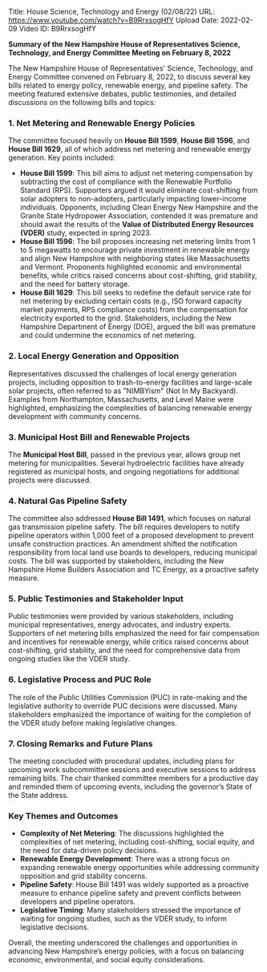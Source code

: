 Title: House Science, Technology and Energy (02/08/22)
URL: https://www.youtube.com/watch?v=B9RrxsogHfY
Upload Date: 2022-02-09
Video ID: B9RrxsogHfY

**Summary of the New Hampshire House of Representatives Science, Technology, and Energy Committee Meeting on February 8, 2022**

The New Hampshire House of Representatives' Science, Technology, and Energy Committee convened on February 8, 2022, to discuss several key bills related to energy policy, renewable energy, and pipeline safety. The meeting featured extensive debates, public testimonies, and detailed discussions on the following bills and topics:

### **1. Net Metering and Renewable Energy Policies**
The committee focused heavily on **House Bill 1599**, **House Bill 1596**, and **House Bill 1629**, all of which address net metering and renewable energy generation. Key points included:
- **House Bill 1599**: This bill aims to adjust net metering compensation by subtracting the cost of compliance with the Renewable Portfolio Standard (RPS). Supporters argued it would eliminate cost-shifting from solar adopters to non-adopters, particularly impacting lower-income individuals. Opponents, including Clean Energy New Hampshire and the Granite State Hydropower Association, contended it was premature and should await the results of the **Value of Distributed Energy Resources (VDER)** study, expected in spring 2023.
- **House Bill 1596**: The bill proposes increasing net metering limits from 1 to 5 megawatts to encourage private investment in renewable energy and align New Hampshire with neighboring states like Massachusetts and Vermont. Proponents highlighted economic and environmental benefits, while critics raised concerns about cost-shifting, grid stability, and the need for battery storage.
- **House Bill 1629**: This bill seeks to redefine the default service rate for net metering by excluding certain costs (e.g., ISO forward capacity market payments, RPS compliance costs) from the compensation for electricity exported to the grid. Stakeholders, including the New Hampshire Department of Energy (DOE), argued the bill was premature and could undermine the economics of net metering.

### **2. Local Energy Generation and Opposition**
Representatives discussed the challenges of local energy generation projects, including opposition to trash-to-energy facilities and large-scale solar projects, often referred to as "NIMBYism" (Not In My Backyard). Examples from Northampton, Massachusetts, and Level Maine were highlighted, emphasizing the complexities of balancing renewable energy development with community concerns.

### **3. Municipal Host Bill and Renewable Projects**
The **Municipal Host Bill**, passed in the previous year, allows group net metering for municipalities. Several hydroelectric facilities have already registered as municipal hosts, and ongoing negotiations for additional projects were discussed.

### **4. Natural Gas Pipeline Safety**
The committee also addressed **House Bill 1491**, which focuses on natural gas transmission pipeline safety. The bill requires developers to notify pipeline operators within 1,000 feet of a proposed development to prevent unsafe construction practices. An amendment shifted the notification responsibility from local land use boards to developers, reducing municipal costs. The bill was supported by stakeholders, including the New Hampshire Home Builders Association and TC Energy, as a proactive safety measure.

### **5. Public Testimonies and Stakeholder Input**
Public testimonies were provided by various stakeholders, including municipal representatives, energy advocates, and industry experts. Supporters of net metering bills emphasized the need for fair compensation and incentives for renewable energy, while critics raised concerns about cost-shifting, grid stability, and the need for comprehensive data from ongoing studies like the VDER study.

### **6. Legislative Process and PUC Role**
The role of the Public Utilities Commission (PUC) in rate-making and the legislative authority to override PUC decisions were discussed. Many stakeholders emphasized the importance of waiting for the completion of the VDER study before making legislative changes.

### **7. Closing Remarks and Future Plans**
The meeting concluded with procedural updates, including plans for upcoming work subcommittee sessions and executive sessions to address remaining bills. The chair thanked committee members for a productive day and reminded them of upcoming events, including the governor’s State of the State address.

### **Key Themes and Outcomes**
- **Complexity of Net Metering**: The discussions highlighted the complexities of net metering, including cost-shifting, social equity, and the need for data-driven policy decisions.
- **Renewable Energy Development**: There was a strong focus on expanding renewable energy opportunities while addressing community opposition and grid stability concerns.
- **Pipeline Safety**: House Bill 1491 was widely supported as a proactive measure to enhance pipeline safety and prevent conflicts between developers and pipeline operators.
- **Legislative Timing**: Many stakeholders stressed the importance of waiting for ongoing studies, such as the VDER study, to inform legislative decisions.

Overall, the meeting underscored the challenges and opportunities in advancing New Hampshire’s energy policies, with a focus on balancing economic, environmental, and social equity considerations.